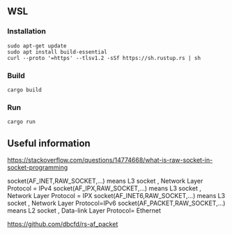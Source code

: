 ## WSL

### Installation

```
sudo apt-get update
sudo apt install build-essential
curl --proto '=https' --tlsv1.2 -sSf https://sh.rustup.rs | sh
```

### Build

```
cargo build
```

### Run

```
cargo run
```

## Useful information

https://stackoverflow.com/questions/14774668/what-is-raw-socket-in-socket-programming

socket(AF_INET,RAW_SOCKET,...) means L3 socket , Network Layer Protocol = IPv4
socket(AF_IPX,RAW_SOCKET,...) means L3 socket , Network Layer Protocol = IPX
socket(AF_INET6,RAW_SOCKET,...) means L3 socket , Network Layer Protocol=IPv6
socket(AF_PACKET,RAW_SOCKET,...) means L2 socket , Data-link Layer Protocol= Ethernet

https://github.com/dbcfd/rs-af_packet
